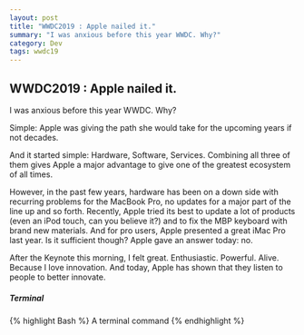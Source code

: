 ```yaml
---
layout: post
title: "WWDC2019 : Apple nailed it."
summary: "I was anxious before this year WWDC. Why?"
category: Dev
tags: wwdc19
---
```


## WWDC2019 : Apple nailed it.

I was anxious before this year WWDC. Why?

Simple: Apple was giving the path she would take for the upcoming years if not decades.

And it started simple: Hardware, Software, Services. Combining all three of them gives Apple a major advantage to give one of the greatest ecosystem of all times.

However, in the past few years, hardware has been on a down side with recurring problems for the MacBook Pro, no updates for a major part of the line up and so forth. Recently, Apple tried its best to update a lot of products (even an iPod touch, can you believe it?) and to fix the MBP keyboard with brand new materials. And for pro users, Apple presented a great iMac Pro last year. Is it sufficient though? Apple gave an answer today: no.

After the Keynote this morning, I felt great. Enthusiastic. Powerful. Alive. Because I love innovation. And today, Apple has shown that they listen to people to better innovate.

##### Terminal
{% highlight Bash %}
A terminal command
{% endhighlight %}
